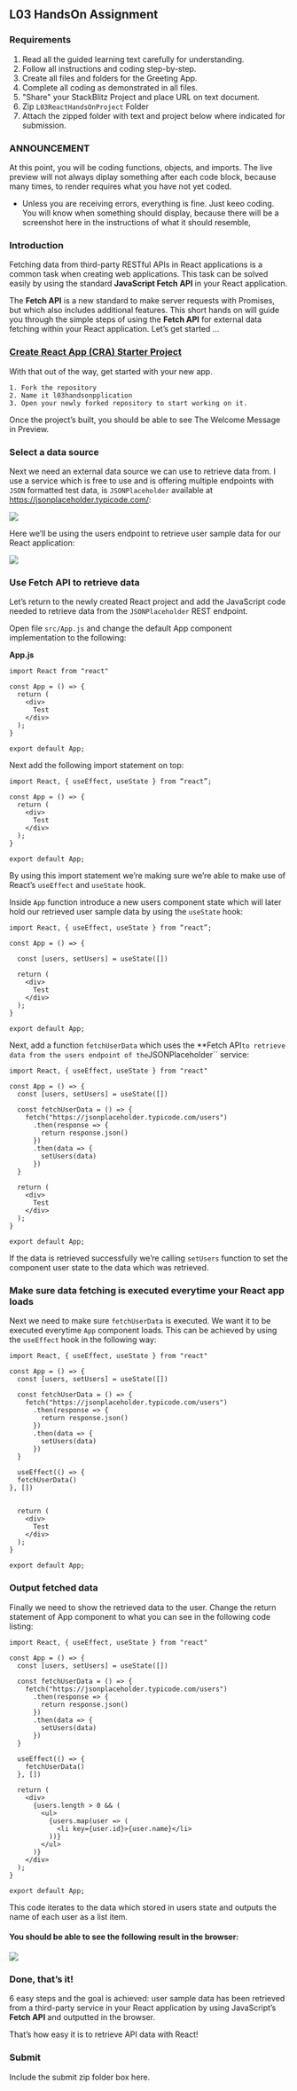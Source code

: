 ## L03 HandsOn Assignment

### Requirements

1. Read all the guided learning text carefully for understanding.
2. Follow all instructions and coding step-by-step.
3. Create all files and folders for the Greeting App.
4. Complete all coding as demonstrated in all files.
5. "Share" your StackBlitz Project and place URL on text document.
5. Zip `L03ReactHandsOnProject` Folder
6. Attach the zipped folder with text and project below where indicated for submission.


### ANNOUNCEMENT

At this point, you will be coding functions, objects, and imports. The live preview will not always diplay something after each code block, because many times, to render requires what you have not yet coded.

- Unless you are receiving errors, everything is fine. Just keeo coding. You will know when something should display, because there will be a screenshot here in the instructions of what it should resemble,

### Introduction

Fetching data from third-party RESTful APIs in React applications is a common task when creating web applications. This task can be solved easily by using the standard **JavaScript Fetch API** in your React application.

The **Fetch API** is a new standard to make server requests with Promises, but which also includes additional features. This short hands on will guide you through the simple steps of using the **Fetch API** for external data fetching within your React application. Let’s get started …



### [Create React App (CRA) Starter Project](https://stackblitz.com/edit/react-rna3ga?file=src/App.js)

With that out of the way, get started with your new app.

	1. Fork the repository
	2. Name it l03handsonpplication
	3. Open your newly forked repository to start working on it.

Once the project’s built, you should be able to see The Welcome Message in Preview. 

### Select a data source

Next we need an external data source we can use to retrieve data from. I use a service which is free to use and is offering multiple endpoints with `JSON` formatted test data,  is `JSONPlaceholder` available at https://jsonplaceholder.typicode.com/:

![](Lesson-3-Media/json-placeholder.png)

Here we’ll be using the users endpoint to retrieve user sample data for our React application:

![](Lesson-3-Media/sample-data.png)

### Use Fetch API to retrieve data

Let’s return to the newly created React project and add the JavaScript code needed to retrieve data from the `JSONPlaceholder` REST endpoint.

Open file `src/App.js` and change the default App component implementation to the following:

**App.js**

```
import React from "react"

const App = () => {
  return (
    <div>
      Test
    </div>
  );
}

export default App;
```

Next add the following import statement on top:

```
import React, { useEffect, useState } from “react”;

const App = () => {
  return (
    <div>
      Test
    </div>
  );
}

export default App;
```

By using this import statement we’re making sure we’re able to make use of React’s `useEffect` and `useState` hook.

Inside `App` function introduce a new users component state which will later hold our retrieved user sample data by using the `useState` hook:

```
import React, { useEffect, useState } from “react”;

const App = () => {

  const [users, setUsers] = useState([])

  return (
    <div>
      Test
    </div>
  );
}

export default App;
```

Next, add a function `fetchUserData` which uses the **Fetch API`` to retrieve data from the users endpoint of the ``JSONPlaceholder`` service:

```
import React, { useEffect, useState } from "react"

const App = () => {
  const [users, setUsers] = useState([])

  const fetchUserData = () => {
    fetch("https://jsonplaceholder.typicode.com/users")
      .then(response => {
        return response.json()
      })
      .then(data => {
        setUsers(data)
      })
  }
  
  return (
    <div>
      Test
    </div>
  );
}

export default App;
```

If the data is retrieved successfully we’re calling `setUsers` function to set the component user state to the data which was retrieved.

### Make sure data fetching is executed everytime your React app loads

Next we need to make sure `fetchUserData` is executed. We want it to be executed everytime `App` component loads. This can be achieved by using the `useEffect` hook in the following way:

```
import React, { useEffect, useState } from "react"

const App = () => {
  const [users, setUsers] = useState([])

  const fetchUserData = () => {
    fetch("https://jsonplaceholder.typicode.com/users")
      .then(response => {
        return response.json()
      })
      .then(data => {
        setUsers(data)
      })
  }

  useEffect(() => {
  fetchUserData()
}, [])

  
  return (
    <div>
      Test
    </div>
  );
}

export default App;
```

### Output fetched data
Finally we need to show the retrieved data to the user. Change the return statement of App component to what you can see in the following code listing:

```
import React, { useEffect, useState } from "react"

const App = () => {
  const [users, setUsers] = useState([])

  const fetchUserData = () => {
    fetch("https://jsonplaceholder.typicode.com/users")
      .then(response => {
        return response.json()
      })
      .then(data => {
        setUsers(data)
      })
  }

  useEffect(() => {
    fetchUserData()
  }, [])

  return (
    <div>
      {users.length > 0 && (
        <ul>
          {users.map(user => (
            <li key={user.id}>{user.name}</li>
          ))}
        </ul>
      )}
    </div>
  );
}

export default App;
```

This code iterates to the data which stored in users state and outputs the name of each user as a list item.

#### You should be able to see the following result in the browser:

![](Lesson-3-Media/data-result.png)

### Done, that’s it! 

6 easy steps and the goal is achieved: user sample data has been retrieved from a third-party service in your React application by using JavaScript’s **Fetch API** and outputted in the browser. 

That’s how easy it is to retrieve API data with React!


### Submit

Include the submit zip folder box here.
